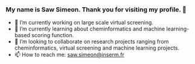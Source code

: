 ### My name is Saw Simeon. Thank you for visiting my profile. 👋

- 🔭 I’m currently working on large scale virtual screening.
- 🌱 I’m currently learning about cheminformatics and machine learning-based scoring function.
- 👯 I’m looking to collaborate on research projects ranging from cheminformatics, virtual screening and machine learning projects.
- 📫 How to reach me: saw.simeon@inserm.fr

<!--
**sawsimeon/sawsimeon** is a ✨ _special_ ✨ repository because its `README.md` (this file) appears on your GitHub profile.

Here are some ideas to get you started:

- 🔭 I’m currently working on ...
- 🌱 I’m currently learning ...
- 👯 I’m looking to collaborate on ...
- 🤔 I’m looking for help with ...
- 💬 Ask me about ...
- 📫 How to reach me: ...
- 😄 Pronouns: ...
- ⚡ Fun fact: ...
-->
